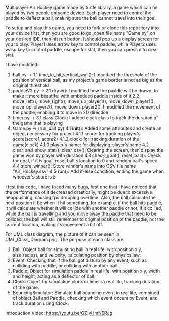 Multiplayer Air Hockey game made by turtle library, a game which can be played by two people on same device. Each player need to control the paddle to deflect a ball, making sure the ball cannot travel into their goal.

To setup and play this game, you need to fork or clone this repository into your device first, then you are good to go, open file name "Game.py" on your desired IDE, then hit run botton.
It should pop up a display screen for you to play. Player1 uses arrow key to control paddle, while Player2 uses wasd key to control paddle, escape for stat, then you can press c to clear stat.

I have modified:
1. ball.py ->
   1.1 time_to_hit_vertical_wall(): I modified the threshold of the position of vertical ball, as my project's game border is not as big as the original threshold
2. paddleV2.py ->
   2.1 draw(): I modified how the paddle will be drawn, to make it more beautiful with embedded paddle inside of it
   2.2 move_left(), move_right(), move_up_player1(), move_down_player1(), move_up_player2(), move_down_player2(): I modified the movement of the paddle, enabling it to move in 2D direction
3. timer.py ->
   3.1 class Clock: I added clock class to track the duration of the game that is playing
4. Game.py -> (run_ball.py)
   4.1 __init__(): Added some attributes and create an object neccessary for project
      4.1.1 score: for tracking player's score(score1, score2)
      4.1.2 clock: for tracking duration of the game(clock)
      4.1.3 player's name: for displaying player's name
   4.2 clear_and_show_stat(), clear_csv(): Clearing the screen, then display the game won by player with duration
   4.3 check_goal(), reset_ball(): Check for goal, if it is goal, reset ball's location to 0 and random ball's speed
   4.4 store_winner(): Store winner's name into CSV file name "Air_Hockey.csv"
   4.5 run(): Add if-else condition, ending the game when whoever's score is 5

I test this code, I have faced many bugs, first one that I have noticed that the performance of it decreased drastically, might be due to excessive heappushing, causing fps dropping overtime. Also, the ball calculate the next position it be when it hit something, for example, if the ball hits paddle, it will calculate whether it will collide with another paddle or not, if it collied, while the ball is travelling and you move away the paddle that need to be collided, the ball will still remember to original position of the paddle, not the current location, making its movement a bit off.

For UML class diagram, the picture of it can be seen in UML_Class_Diagram.png.
The purpose of each class are:
1. Ball: Object ball for simulating ball in real life, with position x y, size(radius), and velocity, calculating position by physics law.
2. Event: Checking that if the ball got disturb by any event, such as colliding with paddle, or colliding with another ball.
3. Paddle: Object for simulation paddle in real life, with position x y, width and height, acting as a deflector of ball.
4. Clock: Object for simulation clock or timer in real life, tracking duration of the game.
5. BouncingSimulator: Simulate ball bouncing event in real life, combined of object Ball and Paddle, checking which event occurs by Event, and track duration using Clock.
   
Introduction Video: https://youtu.be/GZ_vHmNERJg
